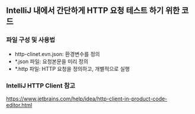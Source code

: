 ## IntelliJ 내에서 간단하게 HTTP 요청 테스트 하기 위한 코드

### 파일 구성 및 사용법
- http-clinet.evn.json: 환경변수를 정의
- *.json 파일: 요청본문을 미리 정의
- *.http 파일: HTTP 요청을 정의하고, 개별적으로 실행

### IntelliJ HTTP Client 참고
https://www.jetbrains.com/help/idea/http-client-in-product-code-editor.html